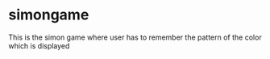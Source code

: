# simongame
This is the simon game where user has to remember the pattern of the color which is displayed
